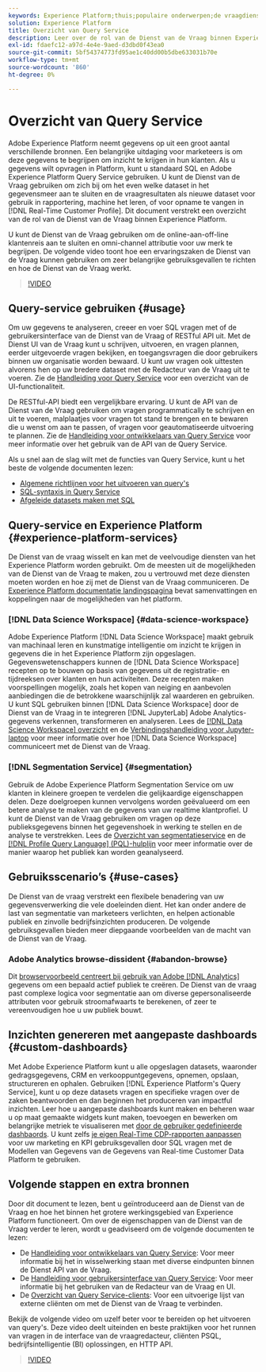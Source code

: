 ```yaml
---
keywords: Experience Platform;thuis;populaire onderwerpen;de vraagdienst;de dienst van de vraag;vraag
solution: Experience Platform
title: Overzicht van Query Service
description: Leer over de rol van de Dienst van de Vraag binnen Experience Platform.
exl-id: fdaefc12-a97d-4e4e-9aed-d3dbd0f43ea0
source-git-commit: 5bf54374773fd95ae1c40dd00b5dbe633031b70e
workflow-type: tm+mt
source-wordcount: '860'
ht-degree: 0%

---
```


# Overzicht van Query Service

Adobe Experience Platform neemt gegevens op uit een groot aantal verschillende bronnen. Een belangrijke uitdaging voor marketeers is om deze gegevens te begrijpen om inzicht te krijgen in hun klanten. Als u gegevens wilt opvragen in Platform, kunt u standaard SQL en Adobe Experience Platform Query Service gebruiken. U kunt de Dienst van de Vraag gebruiken om zich bij om het even welke dataset in het gegevensmeer aan te sluiten en de vraagresultaten als nieuwe dataset voor gebruik in rapportering, machine het leren, of voor opname te vangen in [!DNL Real-Time Customer Profile]. Dit document verstrekt een overzicht van de rol van de Dienst van de Vraag binnen Experience Platform.

U kunt de Dienst van de Vraag gebruiken om de online-aan-off-line klantenreis aan te sluiten en omni-channel attributie voor uw merk te begrijpen. De volgende video toont hoe een ervaringszaken de Dienst van de Vraag kunnen gebruiken om zeer belangrijke gebruiksgevallen te richten en hoe de Dienst van de Vraag werkt.

>[!VIDEO](https://video.tv.adobe.com/v/29795?quality=12&learn=on)

## Query-service gebruiken {#usage}

Om uw gegevens te analyseren, creeer en voer SQL vragen met of de gebruikersinterface van de Dienst van de Vraag of RESTful API uit.
Met de Dienst UI van de Vraag kunt u schrijven, uitvoeren, en vragen plannen, eerder uitgevoerde vragen bekijken, en toegangsvragen die door gebruikers binnen uw organisatie worden bewaard. U kunt uw vragen ook uittesten alvorens hen op uw bredere dataset met de Redacteur van de Vraag uit te voeren. Zie de [Handleiding voor Query Service](ui/overview.md) voor een overzicht van de UI-functionaliteit.

De RESTful-API biedt een vergelijkbare ervaring. U kunt de API van de Dienst van de Vraag gebruiken om vragen programmatically te schrijven en uit te voeren, malplaatjes voor vragen tot stand te brengen en te bewaren die u wenst om aan te passen, of vragen voor geautomatiseerde uitvoering te plannen. Zie de [Handleiding voor ontwikkelaars van Query Service](api/getting-started.md) voor meer informatie over het gebruik van de API van de Query Service.

Als u snel aan de slag wilt met de functies van Query Service, kunt u het beste de volgende documenten lezen:

- [Algemene richtlijnen voor het uitvoeren van query&#39;s](./best-practices/writing-queries.md)
- [SQL-syntaxis in Query Service](./sql/syntax.md)
- [Afgeleide datasets maken met SQL](./data-distiller/derived-datasets/create-derived-datasets-with-sql.md)

## Query-service en Experience Platform {#experience-platform-services}

De Dienst van de vraag wisselt en kan met de veelvoudige diensten van het Experience Platform worden gebruikt. Om de meesten uit de mogelijkheden van de Dienst van de Vraag te maken, zou u vertrouwd met deze diensten moeten worden en hoe zij met de Dienst van de Vraag communiceren. De [Experience Platform documentatie landingspagina](https://experienceleague.adobe.com/docs/experience-platform.html) bevat samenvattingen en koppelingen naar de mogelijkheden van het platform.

### [!DNL Data Science Workspace] {#data-science-workspace}

Adobe Experience Platform [!DNL Data Science Workspace] maakt gebruik van machinaal leren en kunstmatige intelligentie om inzicht te krijgen in gegevens die in het Experience Platform zijn opgeslagen. Gegevenswetenschappers kunnen de [!DNL Data Science Workspace] recepten op te bouwen op basis van gegevens uit de registratie- en tijdreeksen over klanten en hun activiteiten. Deze recepten maken voorspellingen mogelijk, zoals het kopen van neiging en aanbevolen aanbiedingen die de betrokkene waarschijnlijk zal waarderen en gebruiken. U kunt SQL gebruiken binnen [!DNL Data Science Workspace] door de Dienst van de Vraag in te integreren [!DNL JupyterLab] Adobe Analytics-gegevens verkennen, transformeren en analyseren. Lees de [[!DNL Data Science Workspace] overzicht](../data-science-workspace/home.md) en de [Verbindingshandleiding voor Jupyter-laptop](./clients/jupyter-notebook.md) voor meer informatie over hoe [!DNL Data Science Workspace] communiceert met de Dienst van de Vraag.

### [!DNL Segmentation Service] {#segmentation}

Gebruik de Adobe Experience Platform Segmentation Service om uw klanten in kleinere groepen te verdelen die gelijkaardige eigenschappen delen. Deze doelgroepen kunnen vervolgens worden geëvalueerd om een betere analyse te maken van de gegevens van uw realtime klantprofiel. U kunt de Dienst van de Vraag gebruiken om vragen op deze publieksgegevens binnen het gegevenshoek in werking te stellen en de analyse te verstrekken. Lees de [Overzicht van segmentatieservice](../segmentation/home.md) en de [[!DNL Profile Query Language] (PQL)-hulplijn](../segmentation/pql/overview.md) voor meer informatie over de manier waarop het publiek kan worden geanalyseerd.

## Gebruiksscenario’s {#use-cases}

De Dienst van de vraag verstrekt een flexibele benadering van uw gegevensverwerking die vele doeleinden dient. Het kan onder andere de last van segmentatie van marketeers verlichten, en helpen actionable publiek en zinvolle bedrijfsinzichten produceren. De volgende gebruiksgevallen bieden meer diepgaande voorbeelden van de macht van de Dienst van de Vraag.

### Adobe Analytics browse-dissident {#abandon-browse}

Dit [browservoorbeeld centreert bij gebruik van Adobe [!DNL Analytics]](./use-cases/abandoned-browse.md) gegevens om een bepaald actief publiek te creëren. De Dienst van de vraag past complexe logica voor segmentatie aan om diverse gepersonaliseerde attributen voor gebruik stroomafwaarts te berekenen, of zeer te vereenvoudigen hoe u uw publiek bouwt.

## Inzichten genereren met aangepaste dashboards {#custom-dashboards}

Met Adobe Experience Platform kunt u alle opgeslagen datasets, waaronder gedragsgegevens, CRM en verkooppuntgegevens, opnemen, opslaan, structureren en ophalen. Gebruiken [!DNL Experience Platform's Query Service], kunt u op deze datasets vragen en specifieke vragen over de zaken beantwoorden en dan beginnen het produceren van impactful inzichten. Leer hoe u aangepaste dashboards kunt maken en beheren waar u op maat gemaakte widgets kunt maken, toevoegen en bewerken om belangrijke metriek te visualiseren met [door de gebruiker gedefinieerde dashbaords](../dashboards/user-defined-dashboards.md). U kunt zelfs [je eigen Real-Time CDP-rapporten aanpassen](../dashboards/cdp-insights-data-model.md) voor uw marketing en KPI gebruiksgevallen door SQL vragen met de Modellen van Gegevens van de Gegevens van Real-time Customer Data Platform te gebruiken.

## Volgende stappen en extra bronnen

Door dit document te lezen, bent u geïntroduceerd aan de Dienst van de Vraag en hoe het binnen het grotere werkingsgebied van Experience Platform functioneert. Om over de eigenschappen van de Dienst van de Vraag verder te leren, wordt u geadviseerd om de volgende documenten te lezen:

- De [Handleiding voor ontwikkelaars van Query Service](api/getting-started.md): Voor meer informatie bij het in wisselwerking staan met diverse eindpunten binnen de Dienst API van de Vraag.
- De [Handleiding voor gebruikersinterface van Query Service](ui/overview.md): Voor meer informatie bij het gebruiken van de Redacteur van de Vraag en UI.
- De [Overzicht van Query Service-clients](clients/overview.md): Voor een uitvoerige lijst van externe cliënten om met de Dienst van de Vraag te verbinden.

Bekijk de volgende video om uzelf beter voor te bereiden op het uitvoeren van query&#39;s. Deze video deelt uiteinden en beste praktijken voor het runnen van vragen in de interface van de vraagredacteur, cliënten PSQL, bedrijfsintelligentie (BI) oplossingen, en HTTP API.

>[!VIDEO](https://video.tv.adobe.com/v/29811?quality=12&learn=on)
